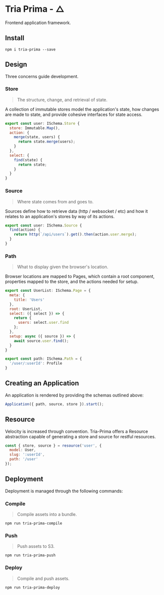 # Tria Prima - △

Frontend application framework.

## Install

    npm i tria-prima --save

## Design

Three concerns guide development.

### Store

> The structure, change, and retrieval of state.

A collection of immutable stores model the application's state, how changes are 
made to state, and provide cohesive interfaces for state access.

```javascript
export const user: ISchema.Store {
  store: Immutable.Map(),
  action: {
    merge(state, users) {
      return state.merge(users);
    }
  },
  select: {
    find(state) {
      return state;
    }
  }
}
```

### Source

> Where state comes from and goes to.

Sources define how to retrieve data (http / websocket / etc) and how it relates 
to an application's stores by way of its actions.

```javascript
export const user: ISchema.Source {
  find(action) {
    return http(`/api/users`).get().then(action.user.merge);
  }
}
```

### Path

> What to display given the browser's location.

Browser locations are mapped to Pages, which contain a root component, 
properties mapped to the store, and the actions needed for setup.

```javascript
export const UserList: ISchema.Page = {
  meta: {
    title: 'Users'
  },
  root: UserList,
  select: ({ select }) => {
    return {
      users: select.user.find
    };
  },
  setup: async ({ source }) => {
    await source.user.find();
  }
}

export const path: ISchema.Path = {
  '/user/:userId': Profile
}
```

## Creating an Application

An application is rendered by providing the schemas outlined above:

```javascript
Application({ path, source, store }).start();
```

## Resource

Velocity is increased through convention. Tria-Prima offers a Resource
abstraction capable of generating a store and source for restful resources.

```javascript
const { store, source } = resource('user', {
  model: User,
  slug: ':userId',
  path: '/user'
});
```

## Deployment

Deployment is managed through the following commands:

### Compile

> Compile assets into a bundle.

    npm run tria-prima-compile

### Push

> Push assets to S3.

    npm run tria-prima-push

### Deploy

> Compile and push assets.

    npm run tria-prima-deploy

